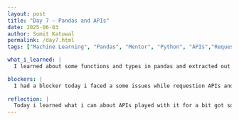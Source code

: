 ```yaml
---
layout: post
title: "Day 7 – Pandas and APIs"
date: 2025-06-03
author: Sumit Katuwal
permalink: /day7.html
tags: ["Machine Learning", "Pandas", "Mentor", "Python", "APIs","Requests"]

what_i_learned: |
  I learned about some functions and types in pandas and extracted out some of the rows and columns from the csv file. Edited those files, dropped rows and columns and engaged with it for a quite some time. After that, i learned how to request and API from a server and plant those into our projects modify it and played quite a while until i got familiar with it. I learned basic knowledge about APIs and created a base start for our projects.

blockers: |
  I had a blocker today i faced a some issues while requestion APIs and eventually we figured it out!
  
reflection: |
  Today i learned what i can about APIs played with it for a bit got some error fixed it and eventually had a little progress on the research study. Learned more about pandas and how do perform various function and deal with csv file issues. 
---
```



